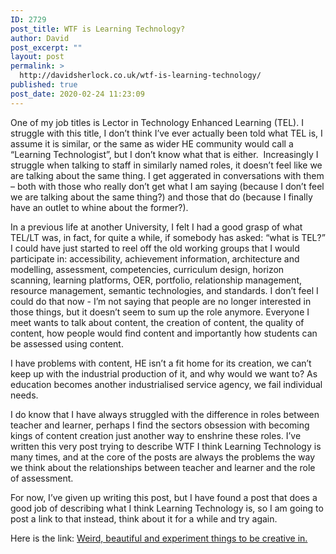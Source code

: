 ```yaml
---
ID: 2729
post_title: WTF is Learning Technology?
author: David
post_excerpt: ""
layout: post
permalink: >
  http://davidsherlock.co.uk/wtf-is-learning-technology/
published: true
post_date: 2020-02-24 11:23:09
---
```

<!-- wp:paragraph -->
<p>One of my job titles is Lector in
Technology Enhanced Learning (TEL). I struggle with this title, I don’t think
I’ve ever actually been told what TEL is, I assume it is similar, or the same
as wider HE community would call a “Learning Technologist”, but I don’t know
what that is either. &nbsp;Increasingly I struggle
when talking to staff in similarly named roles, it doesn’t feel like we are
talking about the same thing. I get aggerated in conversations with them – both
with those who really don’t get what I am saying (because I don’t feel we are talking
about the same thing?) and those that do (because I finally have an outlet to whine
about the former?).</p>
<!-- /wp:paragraph -->

<!-- wp:paragraph -->
<p>In a previous life at another
University, I felt I had a good grasp of what TEL/LT was, in fact, for quite a
while, if somebody has asked: “what is TEL?” I could have just started to reel
off the old working groups that I would participate in: accessibility,
achievement information, architecture and modelling, assessment, competencies,
curriculum design, horizon scanning, learning platforms, OER, portfolio,
relationship management, resource management, semantic technologies, and
standards. I don’t feel I could do that now - I’m not saying that people are no
longer interested in those things, but it doesn’t seem to sum up the role
anymore. Everyone I meet wants to talk about content, the creation of content,
the quality of content, how people would find content and importantly how
students can be assessed using content. </p>
<!-- /wp:paragraph -->

<!-- wp:paragraph -->
<p>I have problems with content, HE isn’t a fit home for its creation, we can’t keep up with the industrial production of it, and why would we want to? As education becomes another industrialised service agency, we fail individual needs. </p>
<!-- /wp:paragraph -->

<!-- wp:paragraph -->
<p>I do know that I have always struggled with the difference in roles between teacher and learner, perhaps I find the sectors obsession with becoming kings of content creation just another way to enshrine these roles. I’ve written this very post trying to describe WTF I think Learning Technology is many times, and at the core of the posts are always the problems the way we think about the relationships between teacher and learner and the role of assessment.</p>
<!-- /wp:paragraph -->

<!-- wp:paragraph -->
<p>For now, I’ve given up writing this post, but I have found a post that does a good job of describing what I think Learning Technology is, so I am going to post a link to that instead, think about it for a while and try again. </p>
<!-- /wp:paragraph -->

<!-- wp:paragraph -->
<p>Here is the link: <a href="http://www.nathalielawhead.com/candybox/the-wonderful-world-of-tools-made-by-small-teams-solo-devs-and-shareware-weird-beautiful-and-experimental-things-to-be-creative-in-an-analysis-on-building-for-approachability">Weird, beautiful and experiment things to be creative in.</a></p>
<!-- /wp:paragraph -->
